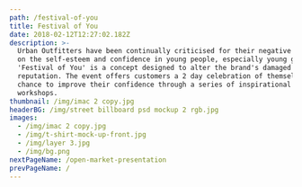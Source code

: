 ```yaml
---
path: /festival-of-you
title: Festival of You
date: 2018-02-12T12:27:02.182Z
description: >-
  Urban Outfitters have been continually criticised for their negative influence
  on the self-esteem and confidence in young people, especially young girls.
  'Festival of You' is a concept designed to alter the brand's damaged
  reputation. The event offers customers a 2 day celebration of themselves and a
  chance to improve their confidence through a series of inspirational talks and
  workshops.
thumbnail: /img/imac 2 copy.jpg
headerBG: /img/street billboard psd mockup 2 rgb.jpg
images:
  - /img/imac 2 copy.jpg
  - /img/t-shirt-mock-up-front.jpg
  - /img/layer 3.jpg
  - /img/bg.png
nextPageName: /open-market-presentation
prevPageName: /
---
```


